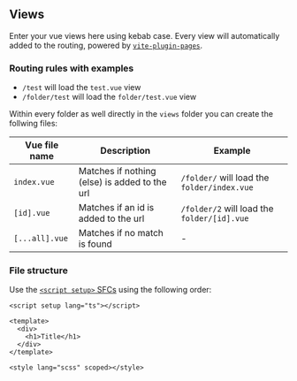 ## Views

Enter your vue views here using kebab case. Every view will automatically added to the routing, powered by [`vite-plugin-pages`](https://github.com/hannoeru/vite-plugin-pages).

### Routing rules with examples

- `/test` will load the `test.vue` view
- `/folder/test` will load the `folder/test.vue` view

Within every folder as well directly in the `views` folder you can create the follwing files:

| Vue file name  | Description                                   | Example                                     |
| -------------- | --------------------------------------------- | ------------------------------------------- |
| `index.vue`    | Matches if nothing (else) is added to the url | `/folder/` will load the `folder/index.vue` |
| `[id].vue`     | Matches if an id is added to the url          | `/folder/2` will load the `folder/[id].vue` |
| `[...all].vue` | Matches if no match is found                  | -                                           |

### File structure

Use the [`<script setup>` SFCs](https://vuejs.org/api/sfc-script-setup.html) using the following order:

```vue
<script setup lang="ts"></script>

<template>
  <div>
    <h1>Title</h1>
  </div>
</template>

<style lang="scss" scoped></style>
```
